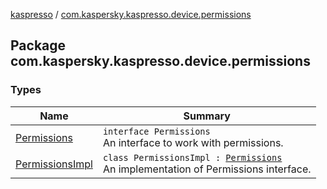 [kaspresso](../index.md) / [com.kaspersky.kaspresso.device.permissions](./index.md)

## Package com.kaspersky.kaspresso.device.permissions

### Types

| Name | Summary |
|---|---|
| [Permissions](-permissions/index.md) | `interface Permissions`<br>An interface to work with permissions. |
| [PermissionsImpl](-permissions-impl/index.md) | `class PermissionsImpl : `[`Permissions`](-permissions/index.md)<br>An implementation of Permissions interface. |
